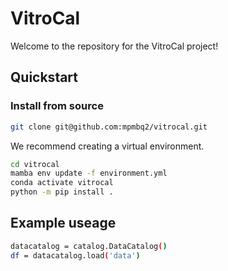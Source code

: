 # VitroCal

Welcome to the repository for the VitroCal project!

## Quickstart

<!-- uncomment if relevant
### Install from PyPI

```python
pip install vitrocal
```
-->
### Install from source

```bash
git clone git@github.com:mpmbq2/vitrocal.git
```

We recommend creating a virtual environment.

```bash
cd vitrocal
mamba env update -f environment.yml
conda activate vitrocal
python -m pip install .
```

## Example useage

```bash
datacatalog = catalog.DataCatalog()
df = datacatalog.load('data')
```